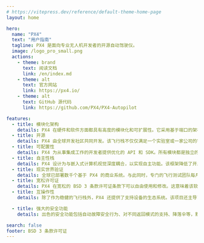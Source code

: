 ```yaml
---
# https://vitepress.dev/reference/default-theme-home-page
layout: home

hero:
  name: "PX4"
  text: "用户指南"
  tagline: PX4 是面向专业无人机开发者的开源自动驾驶仪。
  image: /logo_pro_small.png
  actions:
    - theme: brand
      text: 阅读文档
      link: /en/index.md
    - theme: alt
      text: 官方网站
      link: https://px4.io/
    - theme: alt
      text: GitHub 源代码
      link: https://github.com/PX4/PX4-Autopilot

features:
  - title: 模块化架构
    details: PX4 在硬件和软件方面都具有高度的模块化和可扩展性。它采用基于端口的架构 - 这意味着当开发者添加组件时，扩展的系统不会失去稳健性或性能。
  - title: 开源
    details: PX4 由全球开发社区共同开发。该飞行栈不仅仅满足一个实验室或一家公司的需求，而是作为通用工具包设计，在业界得到广泛使用和采用。
  - title: 可配置性
    details: PX4 为从事集成工作的开发者提供优化的 API 和 SDK。所有模块都是独立的，可以轻松替换为不同的模块，无需修改核心。功能易于部署和重新配置。
  - title: 自主性栈
    details: PX4 设计为与嵌入式计算机视觉深度耦合，以实现自主功能。该框架降低了开发者在定位和障碍物检测算法方面的入门门槛。
  - title: 现实世界验证
    details: 全球已部署数千个基于 PX4 的商业系统。与此同时，专门的飞行测试团队每月累计数千飞行小时，进行硬件和软件测试，确保代码库的安全性和可靠性。
  - title: 宽松许可证
    details: PX4 在宽松的 BSD 3 条款许可证条款下可以自由使用和修改。这意味着该软件也允许专有使用，并允许在许可证下发布的版本合并到专有产品中。
  - title: 互操作性
    details: 除了作为稳健的飞行栈外，PX4 还提供了支持设备的生态系统。该项目还主导了通信、外设集成和电源管理解决方案发展的标准化工作。

  - title: 强大的安全功能
    details: 出色的安全功能包括自动故障安全行为、对不同返回模式的支持、降落伞等，默认已包含在代码库中。这些功能易于配置，可为定制系统调整。

search: false
footer: BSD 3 条款许可证
---
```


<!-- <Redirect to="/en/README.md" /> -->

